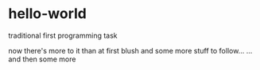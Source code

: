# hello-world
traditional first programming task

now there's more to it than at first blush
and some more stuff to follow...
... and then some more
